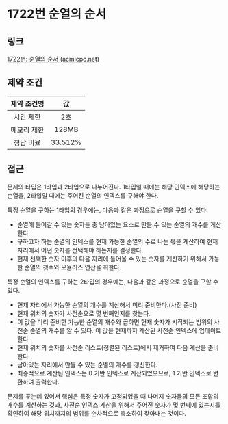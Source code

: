# 1722번 순열의 순서

## 링크

[1722번: 순열의 순서 (acmicpc.net)](https://www.acmicpc.net/problem/1722)

## 제약 조건

| 제약 조건명 |   값    |
| :---------: | :-----: |
|  시간 제한  |   2초   |
| 메모리 제한 |  128MB  |
|  정답 비율  | 33.512% |

## 접근

문제의 타입은 1타입과 2타입으로 나누어진다. 1타입일 때에는 해당 인덱스에 해당하는 순열을, 2타입일 때에는 주어진 순열의 인덱스를 구해야 한다.

특정 순열을 구하는 1타입의 경우에는, 다음과 같은 과정으로 순열을 구할 수 있다.

- 순열에 들어갈 수 있는 숫자들 중 남아있는 요소로 만들 수 있는 순열의 개수를 게산한다.
- 구하고자 하는 순열의 인덱스를 현재 가능한 순열의 수로 나눈 몫을 계산하여 현재 자리에서 어떤 숫자를 선택해야 하는지를 결정한다.
- 현재 선택한 숫자 이후의 다음 자리에 들어올 수 있는 숫자를 게산하기 위해서 가능한 순열의 갯수와 모듈러스 연산을 취한다.

특정 순열의 인덱스를 구하는 2타입의 경우에는, 다음과 같은 과정으로 순열을 구할 수 있다.

- 현재 자리에서 가능한 순열의 개수를 계산해서 미리 준비한다.(사전 준비)
- 현재 위치의 숫자가 사전순으로 몇 번째인지를 찾는다.
- 이 값을 미리 준비한 가능한 순열의 개수와 곱하면 현재 숫자가 시작되는 범위의 사전순 순열의 개수를 알 수 있다. 이 값을 현재까지 계산된 사전순 인덱스에 업데이트한다.
- 현재 위치의 숫자를 사전순 리스트(정렬된 리스트)에서 제거하여 다음 계산을 준비한다.
- 남아있는 자리에서 만들 수 있는 순열의 개수를 갱신한다.
- 최종적으로 계산된 인덱스는 0 기반 인덱스로 계산되었으므로, 1 기반 인덱스로 변환하여 출력한다.

문제를 푸는데 있어서 핵심은 특정 숫자가 고정되었을 때 나머지 숫자들의 모든 조합의 개수를 계산하는 것과, 사전순 인덱스 게산을 위해서 주어진 숫자가 몇 번째에 있는지를 확인하여 해당 위치까지의 범위를 순차적으로 축소하여 찾아내는 것이다.
